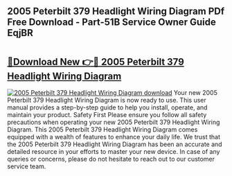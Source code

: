 ## 2005 Peterbilt 379 Headlight Wiring Diagram PDf Free Download - Part-51B Service Owner Guide EqjBR

# <h2><a href="http://dfilgxl.blite.top/?on=2005+Peterbilt+379+Headlight+Wiring+Diagram">🔗Download New 👉🔴 2005 Peterbilt 379 Headlight Wiring Diagram</a></h2>

[![2005 Peterbilt 379 Headlight Wiring Diagram download](https://i.imgur.com/lujVjoI.png)](http://dfilgxl.blite.top/?on=2005+Peterbilt+379+Headlight+Wiring+Diagram)
Your new 2005 Peterbilt 379 Headlight Wiring Diagram is now ready to use. This user manual provides a step-by-step guide to help you install, operate, and maintain your product. Safety First Please ensure you follow all safety precautions when operating your new 2005 Peterbilt 379 Headlight Wiring Diagram. This 2005 Peterbilt 379 Headlight Wiring Diagram comes equipped with a wealth of features to enhance your daily life. We trust that the 2005 Peterbilt 379 Headlight Wiring Diagram has been an accurate and detailed resource in your efforts to master your new device. In case of any queries or concerns, please do not hesitate to reach out to our customer service team.
